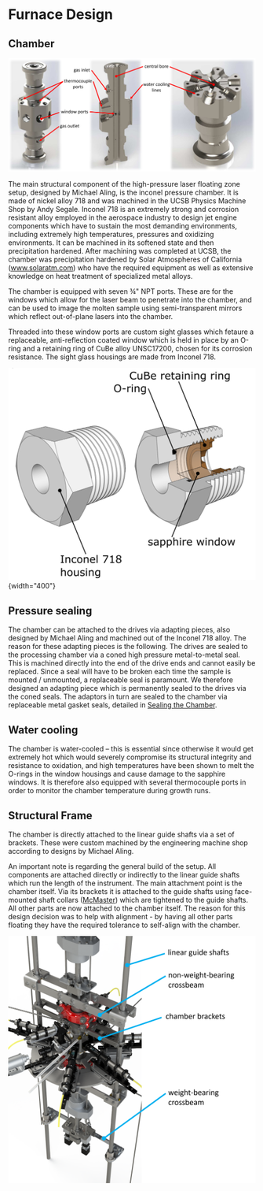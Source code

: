 # Furnace Design

## Chamber

![](chamberlabeled.png)

The main structural component of the high-pressure laser floating zone setup, designed by Michael Aling, is the inconel pressure chamber. It is made of nickel alloy 718 and was machined in the UCSB Physics Machine Shop by Andy Segale. Inconel 718 is an extremely strong and corrosion resistant alloy employed in the aerospace industry to design jet engine components which have to sustain the most demanding environments, including extremely high temperatures, pressures and oxidizing environments. It can be machined in its softened state and then precipitation hardened. After machining was completed at UCSB, the chamber was precipitation hardened by Solar Atmospheres of California (www.solaratm.com) who have the required equipment as well as extensive knowledge on heat treatment of specialized metal alloys.


The chamber is equipped with seven ¾" NPT ports. These are for the windows which allow for the laser beam to penetrate into the chamber, and can be used to image the molten sample using semi-transparent mirrors which reflect out-of-plane lasers into the chamber.

Threaded into these window ports are custom sight glasses which fetaure a replaceable, anti-reflection coated window which is held in place by an O-ring and a retaining ring of CuBe alloy UNSC17200, chosen for its corrosion resistance. The sight glass housings are made from Inconel 718.

![](windowplug.png){width="400"}

## Pressure sealing 
The chamber can be attached to the drives via adapting pieces, also designed by Michael Aling and machined out of the Inconel 718 alloy. The reason for these adapting pieces is the following. The drives are sealed to the processing chamber via a coned high pressure metal-to-metal seal. This is machined directly into the end of the drive ends and cannot easily be replaced. Since a seal will have to be broken each time the sample is mounted / unmounted, a replaceable seal is paramount. We therefore designed an adapting piece which is permanently sealed to the drives via the coned seals. The adaptors in turn are sealed to the chamber via replaceable metal gasket seals, detailed in [Sealing the Chamber](/sealing).

## Water cooling

The chamber is water-cooled – this is essential since otherwise it would get extremely hot which would severely compromise its structural integrity and resistance to oxidation, and high temperatures have been shown to melt the O-rings in the window housings and cause damage to the sapphire windows. It is therefore also equipped with several thermocouple ports in order to monitor the chamber temperature during growth runs.

## Structural Frame

The chamber is directly attached to the linear guide shafts via a set of brackets. These were custom machined by the engineering machine shop according to designs by Michael Aling.

An important note is regarding the general build of the setup. All components are attached directly or indirectly to the linear guide shafts which run the length of the instrument. The main attachment point is the chamber itself. Via its brackets it is attached to the guide shafts using face-mounted shaft collars ([McMaster](https://www.mcmaster.com/catalog/129/1438/9677T2)) which are tightened to the guide shafts. All other parts are now attached to the chamber itself. The reason for this design decision was to help with alignment - by having all other parts floating they have the required tolerance to self-align with the chamber.

![](crossbeams.png)


